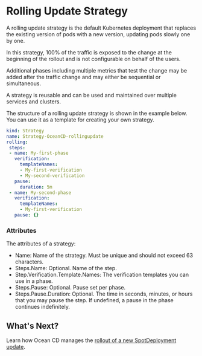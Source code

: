 # Rolling Update Strategy  

A rolling update strategy is the default Kubernetes deployment that replaces the existing version of pods with a new version, updating pods slowly one by one.

In this strategy, 100% of the traffic is exposed to the change at the beginning of the rollout and is not configurable on behalf of the users.  

Additional phases including multiple metrics that test the change may be added after the traffic change and may either be sequential or simultaneous.  

A strategy is reusable and can be used and maintained over multiple services and clusters.

The structure of a rolling update strategy is shown in the example below. You can use it as a template for creating your own strategy.   

```yaml
kind: Strategy
name: Strategy-OceanCD-rollingupdate
rolling:
 steps:
 - name: My-first-phase
   verification:
     templateNames:
     - My-first-verification
     - My-second-verification
   pause:
     duration: 5m
 - name: My-second-phase
   verification:
     templateNames:
     - My-first-verification
   pause: {}  
```

### Attributes

The attributes of a strategy:

* Name: Name of the strategy. Must be unique and should not exceed 63 characters.
* Steps.Name: Optional. Name of the step.
* Step.Verification.Template.Names: The verification templates you can use in a phase.
* Steps.Pause: Optional. Pause set per phase.
* Steps.Pause.Duration: Optional. The time in seconds, minutes, or hours that you may pause the step. If undefined, a pause in the phase continues indefinitely.

## What's Next?

Learn how Ocean CD manages the [rollout of a new SpotDeployment update](ocean-cd/getting-started/create-deployment).
